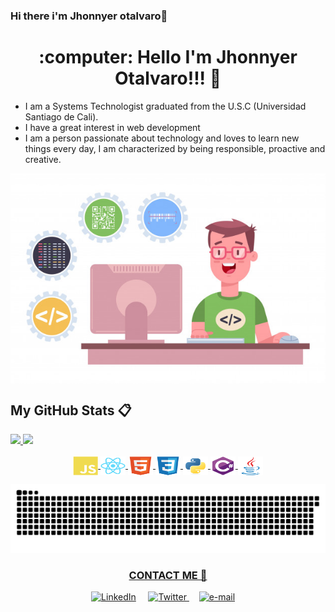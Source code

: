 ### Hi there i'm Jhonnyer otalvaro👋

<!--
**Jhonnyk-book/Jhonnyk-book** is a ✨ _special_ ✨ repository because its `README.md` (this file) appears on your GitHub profile.

Here are some ideas to get you started:

🔭 I’m don't currently working...
🌱 I’m currently learning: Python, backend and frontend...
- 👯 I’m looking to collaborate on ...
- 🤔 I’m looking for help with ...
- 💬 Ask me about ...

- 😄 Pronouns: ...
- ⚡ Fun fact: ...
-->

<h1 align="center"> :computer: Hello I'm Jhonnyer Otalvaro!!! 👋 </h1>

* I am a Systems Technologist graduated from the U.S.C (Universidad Santiago de Cali).
* I have a great interest in web development
* I am a person passionate about technology and loves to learn new things every day, I am characterized by being responsible, proactive and creative.

<p align="center">
<img align="center" src="https://github.com/Jhonierk/Jhonierk/blob/main/Image/97231-152.jpg" />
</p>

## My GitHub Stats 📋

<div>
  <a href="https://github.com/Jhonnyer-O"/>
  

  <img height="180em" src="https://github-readme-stats.vercel.app/api?username=Jhonierk&show_icons=true&theme=dark&count_private=true"/>
  

  <img height="180em" src="https://github-readme-stats.vercel.app/api/top-langs/?username=Jhonierk&layout=compact&langs_count=7&theme=dark"/>
</div>
<div align="center"><br>
  <img align="center" alt="Jhonierk-Js" height="30" width="40" src="https://raw.githubusercontent.com/devicons/devicon/master/icons/javascript/javascript-plain.svg">
  <img align="center" alt="Jhonierk-React" height="30" width="40" src="https://raw.githubusercontent.com/devicons/devicon/master/icons/react/react-original.svg">
  <img align="center" alt="Jhonierk-HTML" height="30" width="40" src="https://raw.githubusercontent.com/devicons/devicon/master/icons/html5/html5-original.svg">
  <img align="center" alt="Jhonierk-CSS" height="30" width="40" src="https://raw.githubusercontent.com/devicons/devicon/master/icons/css3/css3-original.svg">
  <img align="center" alt="Jhonierk-Python" height="30" width="40" src="https://raw.githubusercontent.com/devicons/devicon/master/icons/python/python-original.svg">
  <img align="center" alt="Jhonierk-Csharp" height="30" width="40" src="https://raw.githubusercontent.com/devicons/devicon/master/icons/csharp/csharp-original.svg">
  <img align="center" alt="Jhonierk-Java" height="30" width="40" src="https://raw.githubusercontent.com/devicons/devicon/master/icons/java/java-original.svg">
  
</div>

![snake animation](https://github.com/Jhonierk/Jhonierk/blob/output/github-contribution-grid-snake.svg)

<h3 align="center">CONTACT ME 🤙</h3>
<p align="center">
    <!-- linkedin -->
    <a href="https://www.linkedin.com/in/jhonnyer-otalvaro-696b9014b/"><img src="https://cdn4.iconfinder.com/data/icons/social-messaging-ui-color-shapes-2-free/128/social-linkedin-circle-512.png" width="40px" alt="LinkedIn"></a> &nbsp; &nbsp;
    <!-- twitter -->
    <a href="https://twitter.com/JhonnyerOtalva2"><img src="https://webtus.net/wp-content/uploads/2016/05/Icon-Twitter.png" width="40px" alt="Twitter"> </a> &nbsp; &nbsp;
    <!-- gmail-->
    <a href="mailto:1818@holbertonschool.com"><img src="https://i.pinimg.com/originals/84/7c/08/847c083cc09040091439e3c05d1fedde.png" width="40px" alt="e-mail"></a> &nbsp; &nbsp;
</p>
